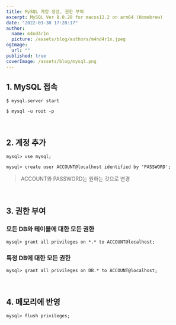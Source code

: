 ```yaml
---
title: MySQL 계정 생성, 권한 부여
excerpt: MySQL Ver 8.0.28 for macos12.2 on arm64 (Homebrew)
date: "2022-03-30 17:20:17"
author:
  name: m4nd4r1n
  picture: /assets/blog/authors/m4nd4r1n.jpeg
ogImage:
  url: ""
published: true
coverImage: /assets/blog/mysql.png
---
```


## 1. MySQL 접속

```shell
$ mysql.server start
```

```shell
$ mysql -u root -p
```

<br>

## 2. 계정 추가

```shell
mysql> use mysql;
```

```shell
mysql> create user ACCOUNT@localhost identified by 'PASSWORD';
```

> ACCOUNT와 PASSWORD는 원하는 것으로 변경

<br>

## 3. 권한 부여

### 모든 DB와 테이블에 대한 모든 권한

```shell
mysql> grant all privileges on *.* to ACCOUNT@localhost;
```

### 특정 DB에 대한 모든 권한

```shell
mysql> grant all privileges on DB.* to ACCOUNT@localhost;
```

<br>

## 4. 메모리에 반영

```shell
mysql> flush privileges;
```
